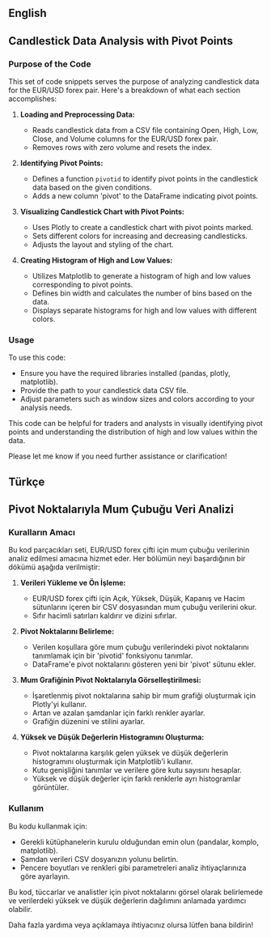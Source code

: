 ## English
## Candlestick Data Analysis with Pivot Points

### Purpose of the Code

This set of code snippets serves the purpose of analyzing candlestick data for the EUR/USD forex pair. Here's a breakdown of what each section accomplishes:

1. **Loading and Preprocessing Data:**
   - Reads candlestick data from a CSV file containing Open, High, Low, Close, and Volume columns for the EUR/USD forex pair.
   - Removes rows with zero volume and resets the index.

2. **Identifying Pivot Points:**
   - Defines a function `pivotid` to identify pivot points in the candlestick data based on the given conditions.
   - Adds a new column 'pivot' to the DataFrame indicating pivot points.

3. **Visualizing Candlestick Chart with Pivot Points:**
   - Uses Plotly to create a candlestick chart with pivot points marked.
   - Sets different colors for increasing and decreasing candlesticks.
   - Adjusts the layout and styling of the chart.

4. **Creating Histogram of High and Low Values:**
   - Utilizes Matplotlib to generate a histogram of high and low values corresponding to pivot points.
   - Defines bin width and calculates the number of bins based on the data.
   - Displays separate histograms for high and low values with different colors.

### Usage
To use this code:
- Ensure you have the required libraries installed (pandas, plotly, matplotlib).
- Provide the path to your candlestick data CSV file.
- Adjust parameters such as window sizes and colors according to your analysis needs.

This code can be helpful for traders and analysts in visually identifying pivot points and understanding the distribution of high and low values within the data.

Please let me know if you need further assistance or clarification!


## Türkçe
## Pivot Noktalarıyla Mum Çubuğu Veri Analizi

### Kuralların Amacı

Bu kod parçacıkları seti, EUR/USD forex çifti için mum çubuğu verilerinin analiz edilmesi amacına hizmet eder. Her bölümün neyi başardığının bir dökümü aşağıda verilmiştir:

1. **Verileri Yükleme ve Ön İşleme:**
   - EUR/USD forex çifti için Açık, Yüksek, Düşük, Kapanış ve Hacim sütunlarını içeren bir CSV dosyasından mum çubuğu verilerini okur.
   - Sıfır hacimli satırları kaldırır ve dizini sıfırlar.

2. **Pivot Noktalarını Belirleme:**
   - Verilen koşullara göre mum çubuğu verilerindeki pivot noktalarını tanımlamak için bir 'pivotid' fonksiyonu tanımlar.
   - DataFrame'e pivot noktalarını gösteren yeni bir 'pivot' sütunu ekler.

3. **Mum Grafiğinin Pivot Noktalarıyla Görselleştirilmesi:**
   - İşaretlenmiş pivot noktalarına sahip bir mum grafiği oluşturmak için Plotly'yi kullanır.
   - Artan ve azalan şamdanlar için farklı renkler ayarlar.
   - Grafiğin düzenini ve stilini ayarlar.

4. **Yüksek ve Düşük Değerlerin Histogramını Oluşturma:**
   - Pivot noktalarına karşılık gelen yüksek ve düşük değerlerin histogramını oluşturmak için Matplotlib'i kullanır.
   - Kutu genişliğini tanımlar ve verilere göre kutu sayısını hesaplar.
   - Yüksek ve düşük değerler için farklı renklerle ayrı histogramlar görüntüler.

### Kullanım
Bu kodu kullanmak için:
- Gerekli kütüphanelerin kurulu olduğundan emin olun (pandalar, komplo, matplotlib).
- Şamdan verileri CSV dosyanızın yolunu belirtin.
- Pencere boyutları ve renkleri gibi parametreleri analiz ihtiyaçlarınıza göre ayarlayın.

Bu kod, tüccarlar ve analistler için pivot noktalarını görsel olarak belirlemede ve verilerdeki yüksek ve düşük değerlerin dağılımını anlamada yardımcı olabilir.

Daha fazla yardıma veya açıklamaya ihtiyacınız olursa lütfen bana bildirin!
